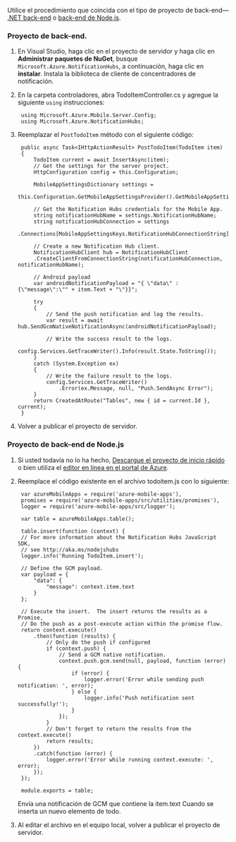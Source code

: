 Utilice el procedimiento que coincida con el tipo de proyecto de back-end&mdash; [.NET back-end](#dotnet) o [back-end de Node.js](#nodejs).

### <a name="dotnet"></a>Proyecto de back-end.

1. En Visual Studio, haga clic en el proyecto de servidor y haga clic en **Administrar paquetes de NuGet**, busque `Microsoft.Azure.NotificationHubs`, a continuación, haga clic en **instalar**. Instala la biblioteca de cliente de concentradores de notificación.

2. En la carpeta controladores, abra TodoItemController.cs y agregue la siguiente `using` instrucciones:

        using Microsoft.Azure.Mobile.Server.Config;
        using Microsoft.Azure.NotificationHubs;

3. Reemplazar el `PostTodoItem` método con el siguiente código:  

      
        public async Task<IHttpActionResult> PostTodoItem(TodoItem item)
        {
            TodoItem current = await InsertAsync(item);
            // Get the settings for the server project.
            HttpConfiguration config = this.Configuration;

            MobileAppSettingsDictionary settings = 
                this.Configuration.GetMobileAppSettingsProvider().GetMobileAppSettings();

            // Get the Notification Hubs credentials for the Mobile App.
            string notificationHubName = settings.NotificationHubName;
            string notificationHubConnection = settings
                .Connections[MobileAppSettingsKeys.NotificationHubConnectionString].ConnectionString;

            // Create a new Notification Hub client.
            NotificationHubClient hub = NotificationHubClient
            .CreateClientFromConnectionString(notificationHubConnection, notificationHubName);

            // Android payload
            var androidNotificationPayload = "{ \"data\" : {\"message\":\"" + item.Text + "\"}}";

            try
            {
                // Send the push notification and log the results.
                var result = await hub.SendGcmNativeNotificationAsync(androidNotificationPayload);

                // Write the success result to the logs.
                config.Services.GetTraceWriter().Info(result.State.ToString());
            }
            catch (System.Exception ex)
            {
                // Write the failure result to the logs.
                config.Services.GetTraceWriter()
                    .Error(ex.Message, null, "Push.SendAsync Error");
            }
            return CreatedAtRoute("Tables", new { id = current.Id }, current);
        }

4. Volver a publicar el proyecto de servidor.

### <a name="nodejs"></a>Proyecto de back-end de Node.js

1. Si usted todavía no lo ha hecho, [Descargue el proyecto de inicio rápido](app-service-mobile-node-backend-how-to-use-server-sdk.md#download-quickstart) o bien utiliza el [editor en línea en el portal de Azure](app-service-mobile-node-backend-how-to-use-server-sdk.md#online-editor).
 
1. Reemplace el código existente en el archivo todoitem.js con lo siguiente:

        var azureMobileApps = require('azure-mobile-apps'),
        promises = require('azure-mobile-apps/src/utilities/promises'),
        logger = require('azure-mobile-apps/src/logger');
        
        var table = azureMobileApps.table();
        
        table.insert(function (context) {
        // For more information about the Notification Hubs JavaScript SDK, 
        // see http://aka.ms/nodejshubs
        logger.info('Running TodoItem.insert');
        
        // Define the GCM payload.
        var payload = {
            "data": {
                "message": context.item.text
            }
        };   
        
        // Execute the insert.  The insert returns the results as a Promise,
        // Do the push as a post-execute action within the promise flow.
        return context.execute()
            .then(function (results) {
                // Only do the push if configured
                if (context.push) {
                    // Send a GCM native notification.
                    context.push.gcm.send(null, payload, function (error) {
                        if (error) {
                            logger.error('Error while sending push notification: ', error);
                        } else {
                            logger.info('Push notification sent successfully!');
                        }
                    });
                }
                // Don't forget to return the results from the context.execute()
                return results;
            })
            .catch(function (error) {
                logger.error('Error while running context.execute: ', error);
            });
        });
        
        module.exports = table;  

    Envía una notificación de GCM que contiene la item.text Cuando se inserta un nuevo elemento de todo. 

2. Al editar el archivo en el equipo local, volver a publicar el proyecto de servidor. 

